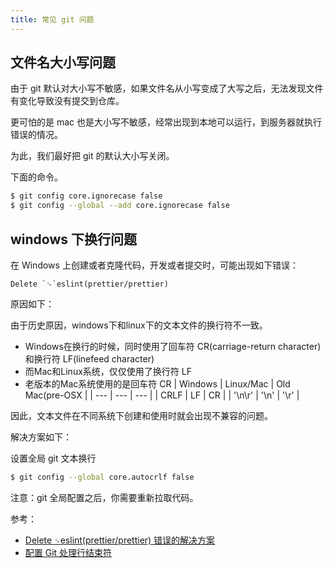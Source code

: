 ```yaml
---
title: 常见 git 问题
---
```


  ## 文件名大小写问题


由于 git 默认对大小写不敏感，如果文件名从小写变成了大写之后，无法发现文件有变化导致没有提交到仓库。


更可怕的是 mac 也是大小写不敏感，经常出现到本地可以运行，到服务器就执行错误的情况。


为此，我们最好把 git 的默认大小写关闭。


下面的命令。
```bash
$ git config core.ignorecase false													## 对当前项目生效
$ git config --global --add core.ignorecase false						## 对全局生效
```


## windows 下换行问题


在 Windows 上创建或者克隆代码，开发或者提交时，可能出现如下错误：
```
Delete `␍`eslint(prettier/prettier) 
```
原因如下：

由于历史原因，windows下和linux下的文本文件的换行符不一致。

- Windows在换行的时候，同时使用了回车符 CR(carriage-return character) 和换行符 LF(linefeed character) 
- 而Mac和Linux系统，仅仅使用了换行符 LF 
- 老版本的Mac系统使用的是回车符 CR 
| Windows | Linux/Mac | Old Mac(pre-OSX |
| --- | --- | --- |
| CRLF | LF | CR |
| '\n\r' | '\n' | '\r' |

因此，文本文件在不同系统下创建和使用时就会出现不兼容的问题。


解决方案如下：

设置全局 git 文本换行
```bash
$ git config --global core.autocrlf false
```
注意：git 全局配置之后，你需要重新拉取代码。

参考：

- [Delete `␍`eslint(prettier/prettier) 错误的解决方案](https://juejin.cn/post/6844904069304156168)
- [配置 Git 处理行结束符](https://docs.github.com/cn/github/getting-started-with-github/configuring-git-to-handle-line-endings)